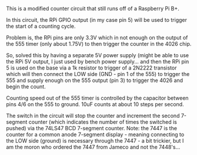 This is a modified counter circuit that still runs off of a Raspberry Pi B+.

In this circuit, the RPi GPIO output (in my case pin 5) will be used to trigger the start of a counting cycle.

Problem is, the RPi pins are only 3.3V which in not enough on the output of the 555 timer (only about 1.75V) to then trigger the counter in the 4026 chip.

So, solved this by having a separate 5V power supply (might be able to use the RPi 5V output, I just used by bench power supply... and then the RPi pin 5 is used on the base via a 1k resistor to trigger of a 2N2222 transistor which will then connect the LOW side (GND - pin 1 of the 555) to trigger the 555 and supply enough on the 555 output (pin 3) to trigger the 4026 and begin the count.

Counting speed out of the 555 timer is controlled by the capacitor between pins 4/6 on the 555 to ground. 10uF counts at about 10 steps per second.

The switch in the circuit will stop the counter and increment the second 7-segment counter (which indicates the number of times the switched is pushed) via the 74LS47 BCD 7-segment counter. Note: the 7447 is the counter for a common anode 7-segment display - meaning connecting to the LOW side (ground) is necessary through the 7447 - a bit trickier, but I am the moron who ordered the 7447 from Jameco and not the 7448's...
